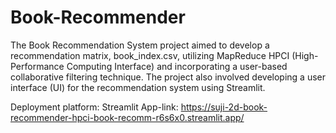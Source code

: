 # Book-Recommender

The Book Recommendation System project aimed to develop a recommendation matrix, book_index.csv, utilizing MapReduce HPCI (High-Performance Computing Interface) and incorporating a user-based collaborative filtering technique. The project also involved developing a user interface (UI) for the recommendation system using Streamlit.

Deployment platform: Streamlit
App-link: https://suji-2d-book-recommender-hpci-book-recomm-r6s6x0.streamlit.app/
